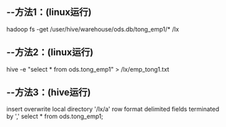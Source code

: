 ## --方法1：(linux运行) 
hadoop fs -get  /user/hive/warehouse/ods.db/tong_emp1/*  /lx  
## --方法2：(linux运行) 
hive -e "select * from ods.tong_emp1" > /lx/emp_tong1.txt
## --方法3：(hive运行) 
insert overwrite local directory  '/lx/a'
row format delimited fields terminated by ','
select * from ods.tong_emp1;